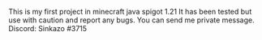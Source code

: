 This is my first project in minecraft java spigot 1.21
It has been tested but use with caution and report any bugs. 
You can send me private message. Discord: Sinkazo #3715

